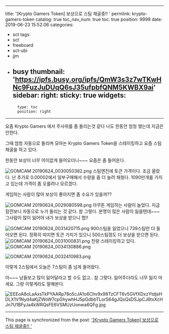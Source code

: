 
---
title: '[Krypto Gamers Token] 보상으로 스팀 채굴중!!	'
permlink: krypto-gamers-token
catalog: true
toc_nav_num: true
toc: true
position: 9999
date: 2019-06-23 15:52:06
categories:
- sct
tags:
- sct
- freeboard
- sct-ubi
- jjm
- busy
thumbnail: 'https://ipfs.busy.org/ipfs/QmW3s3z7wTKwHNc9FuzJuDUqQ6sJ35ufpbfQNM5KWBX9ai'
sidebar:
    right:
        sticky: true
widgets:
    -
        type: toc
        position: right
---



요즘 Krypto Gamers 에서 주사위를 좀 돌리는것 같다
나도 한동안 엄청 했는데 지금은 안한다.

그때 엄청 자동으로 돌리며 모아논 Krypto Gamers Token을 
스테이킹하고 요즘 스팀채굴을 하고 있다. 

한동안 보상이 너무 어이없게 들어오더니~~~
요즘은 좀 들어온다.

![GOMCAM 20190624_0030050382.png](https://ipfs.busy.org/ipfs/QmW3s3z7wTKwHNc9FuzJuDUqQ6sJ35ufpbfQNM5KWBX9ai)
스팀엔진에 토큰 가격이다. 
조금 올랐다. 난 추가로 0.00002에서 일부구매해서
수량을 좀 더 늘려 채웠다.  1090만개를 가지고 있는데
가격이 좀 오를려나 모르겠다. 

게임하는 사람이 많아 보상이 좋아지면 좀 수요가 있을까??

![GOMCAM 20190624_0029080598.png](https://ipfs.busy.org/ipfs/QmciWXqtPo35smLgg6j3HDkU5i72BRM98n2VMwSvxDc2rZ)
아무튼 게임하는 사람이 늘었다.
지금 잠깐보니 자동으로 누가 돌리는 것 같다.
참 그렇다. 분명이 많은 사람이 잃을텐데~~~
그사람이 많이 잃어야 내가 보상을 받으니 쩝!!


![GOMCAM 20190624_0031420715.png](https://ipfs.busy.org/ipfs/QmVu95oakNuzmMNjXTDFt7DXCkwSMzVpxiwFYTT5ssHabK)
900스팀을 잃었으니 739스팀만 더 들어오면 된다.
정확히 따지면 토큰 가치가 있으니 500스팀정도 더 
보상을 받으면 된다.
![GOMCAM 20190624_0031000831.png](https://ipfs.busy.org/ipfs/Qmb2RQBhu68E56odJrM7PdxmaXTVofLDXgQU3oyzq9SHPs)
전량 스테이킹하고 있다.
![GOMCAM 20190624_0034130886.png](https://ipfs.busy.org/ipfs/QmNMttHkVfGNiD9ffP8aQLQmjHxXCHdk6fn8NPn7rWgXCa)

![GOMCAM 20190624_0032410983.png](https://ipfs.busy.org/ipfs/QmZwEfWXcAws7WYgyuYWEM6dMkiC89pa3m7P9P4srj4e8b)

이렇게 2스팀에서 오늘은 7스팀이 좀 넘게 들어왔다.

아~~~ 남들보고 많이 잃어달라고 할 수도 없고..
참 그렇다.  잃어주더라도 너무 잃지 마세요. 
그량 이렇게라도 말해본다.

![EEEoA8oLaAxsTkPYAARp78o5cJA1o6Chv9x98TzCFT6v5GVfXDxzYtdjsHDLX1V1Nyd4aKjZWoW7cpGhywhHJ5pGdbbTLorS64gJQsQsDSJpCJ6txXcHJn7U1BFyJa4kWRQsFE6VSMUzUonwa6QFg.jpg](https://ipfs.busy.org/ipfs/QmR2Y19pPs79MZX1VhZWZi4RJJXVCESGMEEjjLEgVjWjkk)



- - -

This page is synchronized from the post: ['[Krypto Gamers Token] 보상으로 스팀 채굴중!!	'](https://steemit.com/@kibumh/krypto-gamers-token)
